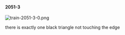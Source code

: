 #### 2051-3
![train-2051-3-0.png](https://github.com/lil-lab/nlvr/raw/master/nlvr/train/images/67/train-2051-3-0.png "train-2051-3-0.png")

there is exactly one black triangle not touching the edge